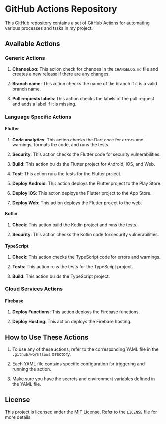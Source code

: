 # GitHub Actions Repository

This GitHub repository contains a set of GitHub Actions for automating various processes and tasks in my project.

## Available Actions

### Generic Actions

1. **ChangeLog**: This action check for changes in the `CHANGELOG.md` file and creates a new release if there are any changes.

2. **Branch name**: This action checks the name of the branch if it is a valid branch name.

3. **Pull requests labels**: This action checks the labels of the pull request and adds a label if it is missing.

### Language Specific Actions

#### Flutter

1. **Code analytics**: This action checks the Dart code for errors and warnings, formats the code, and runs the tests.

2. **Security**: This action checks the Flutter code for security vulnerabilities.

3. **Build**: This action builds the Flutter project for Android, iOS, and Web.

4. **Test**: This action runs the tests for the Flutter project.

5. **Deploy Android**: This action deploys the Flutter project to the Play Store.

6. **Deploy iOS**: This action deploys the Flutter project to the App Store.

7. **Deploy Web**: This action deploys the Flutter project to the web.

#### Kotlin

1. **Check**: This action build the Kotlin project and runs the tests.

2. **Security**: This action checks the Kotlin code for security vulnerabilities.

#### TypeScript

1. **Check**: This action checks the TypeScript code for errors and warnings.

2. **Tests**: This action runs the tests for the TypeScript project.

3. **Build**: This action builds the TypeScript project.

### Cloud Services Actions

#### Firebase

1. **Deploy Functions**: This action deploys the Firebase functions.

2. **Deploy Hosting**: This action deploys the Firebase hosting.

## How to Use These Actions

1. To use any of these actions, refer to the corresponding YAML file in the `.github/workflows` directory.

2. Each YAML file contains specific configuration for triggering and running the action.

3. Make sure you have the secrets and environment variables defined in the YAML file.

## License

This project is licensed under the [MIT License](LICENSE). Refer to the `LICENSE` file for more details.
